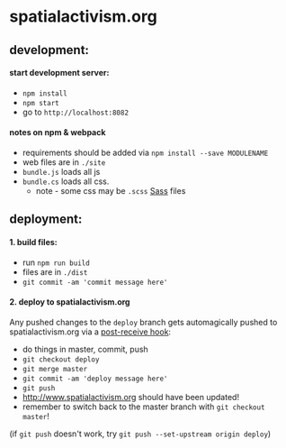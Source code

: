# spatialactivism.org


## development:

#### start development server:

- `npm install`
- `npm start`
- go to `http://localhost:8082`

#### notes on npm & webpack

- requirements should be added via `npm install --save MODULENAME`
- web files are in `./site`
- `bundle.js` loads all js
- `bundle.cs` loads all css. 
  - note - some css may be `.scss` [Sass](http://sass-lang.com/) files

## deployment:

#### 1. build files:

- run `npm run build`
- files are in `./dist`
- `git commit -am 'commit message here'`

#### 2. deploy to spatialactivism.org

Any pushed changes to the `deploy` branch gets automagically pushed to spatialactivism.org via a [post-receive hook](https://github.com/markomarkovic/simple-php-git-deploy):

- do things in master, commit, push
- `git checkout deploy`
- `git merge master`
- `git commit -am 'deploy message here'`
- `git push`
- http://www.spatialactivism.org should have been updated!
- remember to switch back to the master branch with `git checkout master`!

(if `git push` doesn't work, try `git push --set-upstream origin deploy`)
